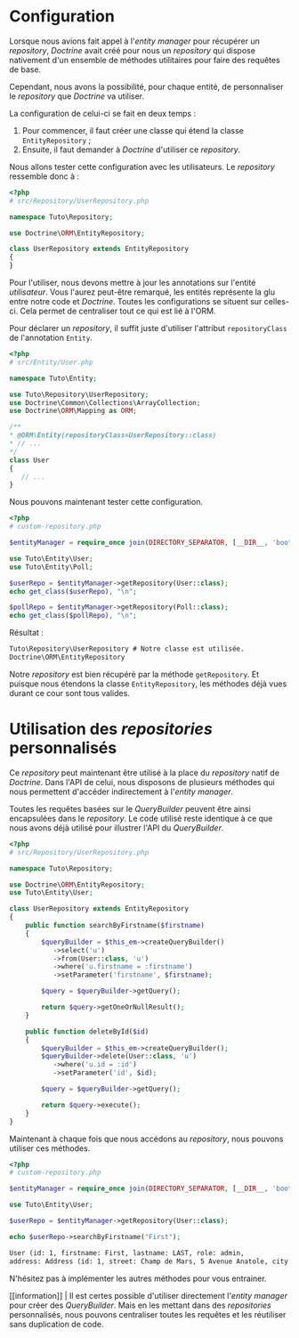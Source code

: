# Configuration

Lorsque nous avions fait appel à l'*entity manager* pour récupérer un *repository*, *Doctrine* avait créé pour nous un *repository* qui dispose nativement d'un ensemble de méthodes utilitaires pour faire des requêtes de base.

Cependant, nous avons la possibilité, pour chaque entité, de personnaliser le *repository* que *Doctrine* va utiliser.

La configuration de celui-ci se fait en deux temps :

1. Pour commencer, il faut créer une classe qui étend la classe `EntityRepository` ;
2. Ensuite, il faut demander à *Doctrine* d'utiliser ce *repository*.

Nous allons tester cette configuration avec les utilisateurs. Le *repository* ressemble donc à :

```php
<?php
# src/Repository/UserRepository.php

namespace Tuto\Repository;

use Doctrine\ORM\EntityRepository;

class UserRepository extends EntityRepository
{
}
```

Pour l'utiliser, nous devons mettre à jour les annotations sur l'entité *utilisateur*. Vous l'aurez peut-être remarqué, les entités représente la glu entre notre code et *Doctrine*. Toutes les configurations se situent sur celles-ci. Cela permet de centraliser tout ce qui est lié à l'ORM.

Pour déclarer un *repository*, il suffit juste d'utiliser l'attribut `repositoryClass` de l'annotation `Entity`.

```php
<?php
# src/Entity/User.php

namespace Tuto\Entity;

use Tuto\Repository\UserRepository;
use Doctrine\Common\Collections\ArrayCollection;
use Doctrine\ORM\Mapping as ORM;

/**
* @ORM\Entity(repositoryClass=UserRepository::class)
* // ...
*/
class User
{
   // ...
}
```

Nous pouvons maintenant tester cette configuration.

```php
<?php
# custom-repository.php

$entityManager = require_once join(DIRECTORY_SEPARATOR, [__DIR__, 'bootstrap.php']);

use Tuto\Entity\User;
use Tuto\Entity\Poll;

$userRepo = $entityManager->getRepository(User::class);
echo get_class($userRepo), "\n";

$pollRepo = $entityManager->getRepository(Poll::class);
echo get_class($pollRepo), "\n";
```

Résultat :
```txt
Tuto\Repository\UserRepository # Notre classe est utilisée.
Doctrine\ORM\EntityRepository
```

Notre *repository* est bien récupéré par la méthode `getRepository`. Et puisque nous étendons la classe `EntityRepository`, les méthodes déjà vues durant ce cour sont tous valides. 

# Utilisation des *repositories* personnalisés

Ce *repository* peut maintenant être utilisé à la place du *repository* natif de *Doctrine*. Dans l'API de celui, nous disposons de plusieurs méthodes qui nous permettent d'accéder indirectement à l'*entity manager*.

Toutes les requêtes basées sur le *QueryBuilder* peuvent être ainsi encapsulées dans le *repository*. Le code utilisé reste identique à ce que nous avons déjà utilisé pour illustrer l'API du *QueryBuilder*.

```php
<?php
# src/Repository/UserRepository.php

namespace Tuto\Repository;

use Doctrine\ORM\EntityRepository;
use Tuto\Entity\User;

class UserRepository extends EntityRepository
{
    public function searchByFirstname($firstname)
    {
        $queryBuilder = $this_em->createQueryBuilder()
           ->select('u')
           ->from(User::class, 'u')
           ->where('u.firstname = :firstname')
           ->setParameter('firstname', $firstname);

        $query = $queryBuilder->getQuery();

        return $query->getOneOrNullResult();
    }

    public function deleteById($id)
    {
        $queryBuilder = $this_em->createQueryBuilder();
        $queryBuilder->delete(User::class, 'u')
           ->where('u.id = :id')
           ->setParameter('id', $id);

        $query = $queryBuilder->getQuery();

        return $query->execute();
    }
}
```

Maintenant à chaque fois que nous accédons au *repository*, nous pouvons utiliser ces méthodes.

```php
<?php
# custom-repository.php

$entityManager = require_once join(DIRECTORY_SEPARATOR, [__DIR__, 'bootstrap.php']);

use Tuto\Entity\User;

$userRepo = $entityManager->getRepository(User::class);

echo $userRepo->searchByFirstname("First");
```

```txt
User (id: 1, firstname: First, lastname: LAST, role: admin, 
address: Address (id: 1, street: Champ de Mars, 5 Avenue Anatole, city: Paris, country: France))
```

N'hésitez pas à implémenter les autres méthodes pour vous entrainer.


[[information]]
| Il est certes possible d'utiliser directement l'*entity manager* pour créer des *QueryBuilder*. Mais en les mettant dans des *repositories* personnalisés, nous pouvons centraliser toutes les requêtes et les réutiliser sans duplication de code.